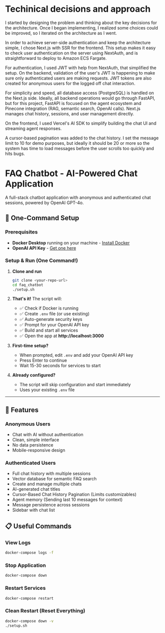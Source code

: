# Techinical decisions and approach

I started by designing the problem and thinking about the key decisions for the architecture. Once I began implementing, I realized some choices could be improved, so I iterated on the architecture as I went.

In order to achieve server-side authentication and keep the architecture simple, I chose Next.js with SSR for the frontend. This setup makes it easy to check user authentication on the server using NextAuth, and is straightforward to deploy to Amazon ECS Fargate.

For authentication, I used JWT with help from NextAuth, that simplified the setup. On the backend, validation of the user's JWT is happening to make sure only authenticated users are making requests. JWT tokens are also created for anonymous users for the logged off chat interaction.

For simplicity and speed, all database access (PostgreSQL) is handled on the Next.js side. Ideally, all backend operations would go through FastAPI, but for this project, FastAPI is focused on the agent ecosystem and Pinecone integration (RAG, semantic search, OpenAI calls). Next.js manages chat history, sessions, and user management directly.

On the frontend, I used Vercel's AI SDK to simplify building the chat UI and streaming agent responses.

A cursor-based pagination was added to the chat history. I set the message limit to 10 for demo purposes, but ideally it should be 20 or more so the system has time to load messages before the user scrolls too quickly and hits bugs.


# FAQ Chatbot - AI-Powered Chat Application

A full-stack chatbot application with anonymous and authenticated chat sessions, powered by OpenAI GPT-4o.

## 🚀 One-Command Setup

### Prerequisites

- **Docker Desktop** running on your machine - [Install Docker](https://docs.docker.com/get-docker/)
- **OpenAI API Key** - [Get one here](https://platform.openai.com/api-keys)

### Setup & Run (One Command!)

1. **Clone and run**
   ```bash
   git clone <your-repo-url>
   cd faq_chatbot
   ./setup.sh
   ```

2. **That's it!** The script will:
   - ✅ Check if Docker is running
   - ✅ Create `.env` file (or use existing)
   - ✅ Auto-generate security keys
   - ✅ Prompt for your OpenAI API key
   - ✅ Build and start all services
   - ✅ Open the app at **http://localhost:3000**

3. **First-time setup?** 
   - When prompted, edit `.env` and add your OpenAI API key
   - Press Enter to continue
   - Wait 15-30 seconds for services to start

4. **Already configured?**
   - The script will skip configuration and start immediately
   - Uses your existing `.env` file

---

## 🎯 Features

### Anonymous Users
- Chat with AI without authentication
- Clean, simple interface
- No data persistence
- Mobile-responsive design

### Authenticated Users  
- Full chat history with multiple sessions
- Vector database for semantic FAQ search
- Create and manage multiple chats
- AI-generated chat titles
- Cursor-Based Chat History Pagination (Limits customizables)
- Agent memory (Sending last 10 messages for context)
- Message persistence across sessions
- Sidebar with chat list


## 📋 Useful Commands

### View Logs
```bash
docker-compose logs -f
```

### Stop Application
```bash
docker-compose down
```

### Restart Services
```bash
docker-compose restart
```

### Clean Restart (Reset Everything)
```bash
docker-compose down -v
./setup.sh
```
